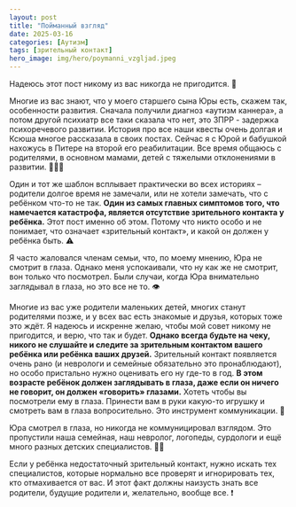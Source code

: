 ```yaml
---
layout: post
title: "Пойманный взгляд"
date: 2025-03-16
categories: [Аутизм]
tags: [зрительный контакт]
hero_image: img/hero/poymanni_vzgljad.jpeg
---
```


Надеюсь этот пост никому из вас никогда не пригодится. 👀

Многие из вас знают, что у моего старшего сына Юры есть, скажем так, особенности развития. Сначала получили диагноз «аутизм каннера», а потом другой психиатр все таки сказала что нет, это ЗПРР - задержка психоречевого развитии. История про все наши квесты очень долгая и Ксюша многое рассказала в своих постах. Сейчас я с Юрой и бабушкой нахожусь в Питере на второй его реабилитации. Все время общаюсь с родителями, в основном мамами, детей с тяжелыми отклонениями в развитии. 👨‍👩‍👦

Один и тот же шаблон всплывает практически во всех историях – родители долгое время не замечали, или не хотели замечать, что с ребёнком что-то не так. **Один из самых главных симптомов того, что намечается катастрофа, является отсутствие зрительного контакта у ребёнка.** Этот пост именно об этом. Потому что никто особо и не понимает, что означает «зрительный контакт», и какой он должен у ребёнка быть. ⚠️

Я часто жаловался членам семьи, что, по моему мнению, Юра не смотрит в глаза. Однако меня успокаивали, что ну как же не смотрит, вон только что посмотрел. Были случаи, когда Юра внимательно заглядывал в глаза, но это все не то. 👁️

Многие из вас уже родители маленьких детей, многих станут родителями позже, и у всех вас есть знакомые и друзья, которых тоже это ждёт. Я надеюсь и искренне желаю, чтобы мой совет никому не пригодится, и верю, что так и будет. **Однако всегда будьте на чеку, никого не слушайте и следите за зрительным контактом вашего ребёнка или ребёнка ваших друзей.** Зрительный контакт появляется очень рано (и неврологи и семейные обязательно это пронаблюдают), но особо пристально нужно оценивать его ну где-то в год. **В этом возрасте ребёнок должен заглядывать в глаза, даже если он ничего не говорит, он должен «говорить» глазами.** Хотеть чтобы вы посмотрели ему в глаза. Принести вам в руки какую-то игрушку и смотреть вам в глаза вопросительно. Это инструмент коммуникации. 🎯

Юра смотрел в глаза, но никогда не коммуницировал взглядом. Это пропустили наша семейная, наш невролог, логопеды, сурдологи и ещё много разных детских специалистов. 👨‍⚕️

Если у ребёнка недостаточный зрительный контакт, нужно искать тех специалистов, которые нормально все проверят и игнорировать тех, кто отмахивается от вас. И этот факт должны наизусть знать все родители, будущие родители и, желательно, вообще все. ❗️ 